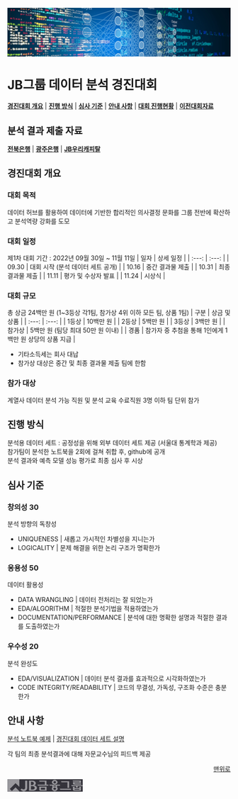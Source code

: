 ![Data Science](/images/ds.png)

# JB그룹 데이터 분석 경진대회

[**경진대회 개요**](#경진대회-개요)
| [**진행 방식**](#진행-방식)
| [**심사 기준**](#심사-기준)
| [**안내 사항**](#안내-사항)
| [**대회 진행현황**](1st_competition.md)
| [**이전대회자료**](etc/00.2021)

## 분석 결과 제출 자료
[**전북은행**](jbbk/)
| [**광주은행**](kjbk/)
| [**JB우리캐피탈**](jbwc/)

## 경진대회 개요

### 대회 목적
데이터 허브를 활용하여 데이터에 기반한 합리적인 의사결정 문화를 그룹 전반에 확산하고 분석역량 강화를 도모

### 대회 일정
제1차 대회 기간 : 2022년 09월 30일 ~ 11월 11일
| 일자  | 상세 일정 |
| :---: | :---: |
| 09.30 | 대회 시작 (분석 데이터 세트 공개) |
| 10.16 | 중간 결과물 제출 |
| 10.31 | 최종 결과물 제출 |
| 11.11 | 평가 및 수상자 발표 |
| 11.24 | 시상식 |

### 대회 규모
총 상금 24백만 원 (1~3등상 각1팀, 참가상 4위 이하 모든 팀, 상품 1팀)
| 구분  | 상금 및 상품 |
| :---: | :---: |
| 1등상 | 10백만 원 |
| 2등상 | 5백만 원 |
| 3등상 | 3백만 원 |
| 참가상 | 5백만 원 (팀당 최대 50만 원 이내) |
| 경품 | 참가자 중 추첨을 통해 1인에게 1백만 원 상당의 상품 지급 |

* 기타소득세는 회사 대납
* 참가상 대상은 중간 및 최종 결과물 제출 팀에 한함

### 참가 대상
계열사 데이터 분석 가능 직원 및 분석 교육 수료직원
3명 이하 팀 단위 참가

## 진행 방식
분석용 데이터 세트 : 공정성을 위해 외부 데이터 세트 제공 (서울대 통계학과 제공)<br>
참가팀이 분석한 노트북을 2회에 걸쳐 취합 후, github에 공개<br>
분석 결과와 예측 모델 성능 평가로 최종 심사 후 시상

## 심사 기준

### 창의성 30
분석 방향의 독창성
* UNIQUENESS | 새롭고 가시적인 차별성을 지니는가
* LOGICALITY | 문제 해결을 위한 논리 구조가 명확한가

### 응용성 50
데이터 활용성
* DATA WRANGLING | 데이터 전처리는 잘 되었는가
* EDA/ALGORITHM | 적절한 분석기법을 적용하였는가
* DOCUMENTATION/PERFORMANCE | 분석에 대한 명확한 설명과 적절한 결과를 도출하였는가

### 우수성 20
분석 완성도
* EDA/VISUALIZATION | 데이터 분석 결과를 효과적으로 시각화하였는가
* CODE INTEGRITY/READABILITY | 코드의 무결성, 가독성, 구조화 수준은 충분한가

## 안내 사항
[분석 노트북 예제](https://nbviewer.org/github/rhiever/Data-Analysis-and-Machine-Learning-Projects/blob/master/example-data-science-notebook/Example%20Machine%20Learning%20Notebook.ipynb)
| [경진대회 데이터 세트 설명](etc/%EB%8D%B0%EC%9D%B4%ED%84%B0%EB%B6%84%EC%84%9D_%EA%B2%BD%EC%A7%84%EB%8C%80%ED%9A%8C_%EB%8D%B0%EC%9D%B4%ED%84%B0%20%EC%84%B8%ED%8A%B8_%EC%84%A4%EB%AA%85.pptx)

각 팀의 최종 분석결과에 대해 자문교수님의 피드백 제공

<p align="right">
<a href="#jb그룹-데이터-분석-경진대회">맨위로</a>
</p>

![Logo](/images/f_logo_m.jpg)
